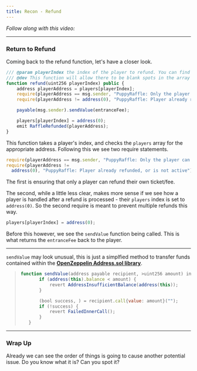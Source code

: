 ```yaml
---
title: Recon - Refund
---
```


_Follow along with this video:_

---

### Return to Refund

Coming back to the refund function, let's have a closer look.

```js
/// @param playerIndex the index of the player to refund. You can find it externally by calling `getActivePlayerIndex`
/// @dev This function will allow there to be blank spots in the array
function refund(uint256 playerIndex) public {
    address playerAddress = players[playerIndex];
    require(playerAddress == msg.sender, "PuppyRaffle: Only the player can refund");
    require(playerAddress != address(0), "PuppyRaffle: Player already refunded, or is not active");

    payable(msg.sender).sendValue(entranceFee);

    players[playerIndex] = address(0);
    emit RaffleRefunded(playerAddress);
}
```

This function takes a player's index, and checks the `players` array for the appropriate address. Following this we see two require statements.

```js
require(playerAddress == msg.sender, "PuppyRaffle: Only the player can refund");
require(playerAddress !=
  address(0), "PuppyRaffle: Player already refunded, or is not active");
```

The first is ensuring that only a player can refund their own ticket/fee.

The second, while a little less clear, makes more sense if we see how a player is handled after a refund is processed - their `players` index is set to `address(0)`. So the second require is meant to prevent multiple refunds this way.

```js
players[playerIndex] = address(0);
```

Before this however, we see the `sendValue` function being called. This is what returns the `entranceFee` back to the player.

---

`sendValue` may look unusual, this is just a simplfied method to transfer funds contained within the [**OpenZeppelin Address.sol library**](https://github.com/OpenZeppelin/openzeppelin-contracts/blob/master/contracts/utils/Address.sol).

> ```js
> function sendValue(address payable recipient, >uint256 amount) internal {
>        if (address(this).balance < amount) {
>            revert AddressInsufficientBalance(address(this));
>        }
>
>        (bool success, ) = recipient.call{value: amount}("");
>        if (!success) {
>            revert FailedInnerCall();
>        }
>    }
> ```

---

### Wrap Up

Already we can see the order of things is going to cause another potential issue. Do you know what it is? Can you spot it?
